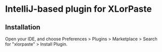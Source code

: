 # IntelliJ-based plugin for XLorPaste

## Installation

Open your IDE, and choose Preferences > Plugins > Marketplace > Search for "xlorpaste" > Install Plugin.
